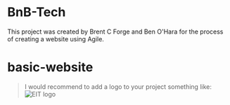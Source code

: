 # BnB-Tech
This project was created by Brent C Forge and Ben O'Hara for the process of creating a website using Agile.

# basic-website 
> I would recommend to add a logo to your project something like:
![EIT logo](https://ucarecdn.com/d490d3e4-8ece-4bf7-8e3e-6c4d760e3789/-/preview/288x288/-/format/png/)